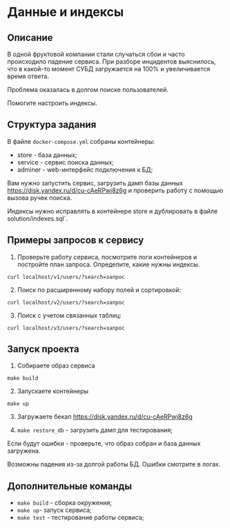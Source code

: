 # Данные и индексы

## Описание

В одной фруктовой компании стали случаться сбои и часто происходило падение сервиса. При разборе инцидентов выяснилось, что в какой-то момент СУБД загружается на 100% и увеличивается время ответа. 

Проблема оказалась в долгом поиске пользователей.

Помогите настроить индексы.

## Структура задания

В файле `docker-compose.yml` собраны контейнеры:

- store - база данных;
- service - сервис поиска данных;
- adminer - web-интерфейс подключения к БД;

Вам нужно запустить сервис, загрузить дамп базы данных https://disk.yandex.ru/d/cu-cAeRPwj8z6g и проверить работу с помощью вызова ручек поиска.

Индексы нужно исправлять в контейнере store и дублировать в файле solution/indexes.sql`.

## Примеры запросов к сервису

1. Проверьте работу сервиса, посмотрите логи контейнеров и постройте план запроса. Определите, какие нужны индексы.

`curl localhost/v1/users/?search=запрос`

2. Поиск по расширенному набору полей и сортировкой:

`curl localhost/v2/users/?search=запрос`

3. Поиск с учетом связанных таблиц:

`curl localhost/v3/users/?search=запрос`

## Запуск проекта

1. Собираете образ сервиса

`make build`

2. Запускаете контейнеры

`make up`

3. Загружаете бекап https://disk.yandex.ru/d/cu-cAeRPwj8z6g

4. `make restore_db` - загрузить дамп для тестирования;

Если будут ошибки - проверьте, что образ собран и база данных загружена.

Возможны падения из-за долгой работы БД. Ошибки смотрите в логах.

## Дополнительные команды

- `make build` - сборка окружения;
- `make up`- запуск сервиса;
- `make test` - тестирование работы сервиса;

